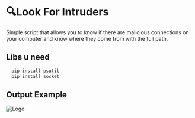 
# 🔍Look For Intruders

Simple script that allows you to know if there are malicious connections on your computer and know where they come from with the full path. 



## Libs u need


```bash
  pip install psutil
  pip install socket
```

## Output Example 
![Logo](https://i.imgur.com/ROV5uV2.png)

